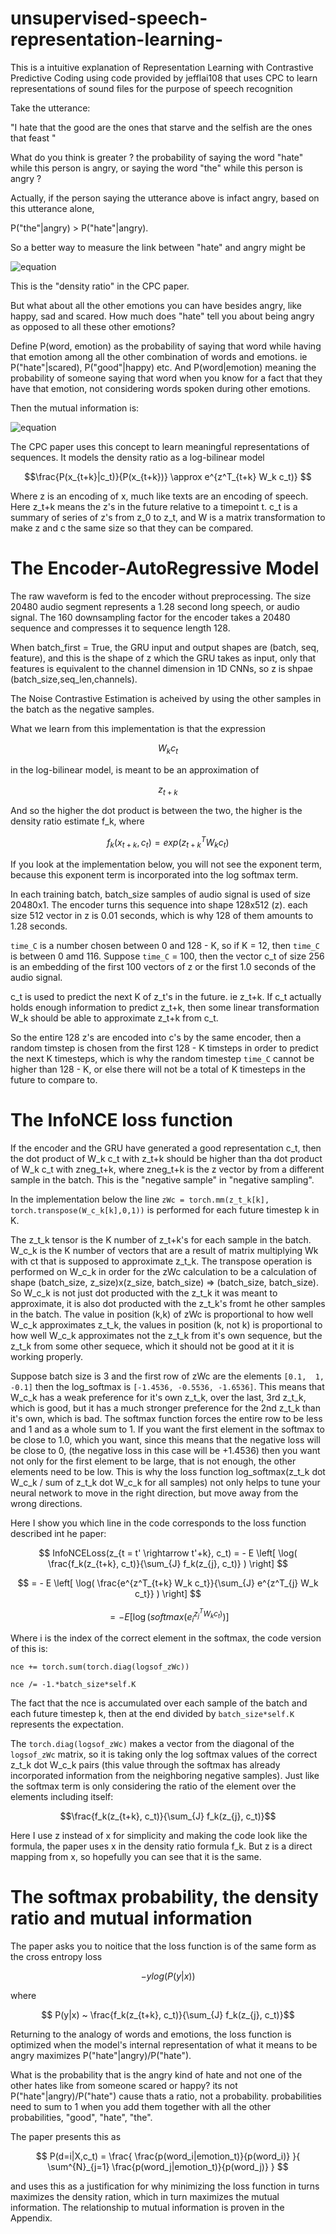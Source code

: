 # unsupervised-speech-representation-learning-
This is a intuitive explanation of Representation Learning with Contrastive Predictive Coding  using code provided by jefflai108 that uses CPC to learn representations of sound files for the purpose of speech recognition

Take the utterance:

"I hate that the good are the ones that starve and the selfish are the ones that feast "

What do you think is greater ? the probability of saying the word "hate" while this person is angry, or saying the word "the" while this person is angry ?

Actually, if the person saying the utterance above is infact angry, based on this utterance alone, 

P("the"|angry) > P("hate"|angry).

So a better way to measure the link between "hate" and angry might be

![equation](https://latex.codecogs.com/gif.latex?\frac{P("hate"|angry)}{P("hate")})

This is the "density ratio" in the CPC paper. 

But what about all the other emotions you can have besides angry, like happy, sad and scared. How much does "hate" tell you about being angry as opposed to all these other emotions?

Define P(word, emotion) as the probability of saying that word while having that emotion among all the other combination of words and emotions. ie P("hate"|scared), P("good"|happy) etc. And P(word|emotion) meaning the probability of someone saying that word when you know for a fact that they have that emotion, not considering words spoken during other emotions.

Then the mutual information is:

![equation](https://latex.codecogs.com/gif.latex?MI(word,&space;emotion)&space;=&space;\sum_{words,emotions}P(word,emotion)log(\frac{P(word|emotion)}{P(word)}))

The CPC paper uses this concept to learn meaningful representations of sequences. It models the density ratio as a log-bilinear model

$$\frac{P(x_{t+k}|c_t)}{P(x_{t+k})} \approx e^{z^T_{t+k} W_k c_t)} $$

Where z is an encoding of x, much like texts are an encoding of speech. Here z_t+k means the z's in the future relative to a timepoint t. c_t is a summary of series of z's from z_0 to z_t, and W is a matrix transformation to make z and c the same size so that they can be compared. 

# The Encoder-AutoRegressive Model

The raw waveform is fed to the encoder without preprocessing. The size 20480 audio segment represents a 1.28 second long speech, or audio signal. The 160 downsampling factor for the encoder takes a 20480 sequence and compresses it to sequence length 128. 

When batch_first = True, the GRU input and output shapes are (batch, seq, feature), and this is the shape of z which the GRU takes as input, only that features is equivalent to the channel dimension in 1D CNNs, so z is shpae (batch_size,seq_len,channels). 

The Noise Contrastive Estimation is acheived by using the other samples in the batch as the negative samples. 

What we learn from this implementation is that the expression 

$$W_k c_t$$

in the log-bilinear model, is meant to be an approximation of 

$$z_{t+k}$$

And so the higher the dot product is between the two, the higher is the density ratio estimate f_k, where

$$f_k(x_{t+k}, c_t) = exp(z^T_{t+k} W_k c_t)$$

If you look at the implementation below, you will not see the exponent term, because this exponent term is incorporated into the log softmax term. 

In each training batch, batch_size samples of audio signal is used of size 20480x1. The encoder turns this sequence into shape 128x512 (z). each size 512 vector in z is 0.01 seconds, which is why 128 of them amounts to 1.28 seconds. 

`time_C` is a number chosen between 0 and 128 - K, so if K = 12, then `time_C` is between 0 amd 116. Suppose `time_C` = 100, then the vector c_t of size 256 is an embedding of the first 100 vectors of z or the first 1.0 seconds of the audio signal. 

c_t is used to predict the next K of z_t's in the future. ie z_t+k. If c_t actually holds enough information to predict z_t+k, then some linear transformation W_k should be able to approximate z_t+k from c_t. 

So the entire 128 z's are encoded into c's by the same encoder, then a random timstep is chosen from the first 128 - K timsteps in order to predict the next K timesteps, which is why the random timestep `time_C` cannot be higher than 128 - K, or else there will not be a total of K timesteps in the future to compare to. 

# The InfoNCE loss function

If the encoder and the GRU have generated a good representation c_t, then the dot product of W_k c_t with z_t+k should be higher than tha dot product of W_k c_t with zneg_t+k, where zneg_t+k is the z vector by from a different sample in the batch. This is the "negative sample" in "negative sampling". 

In the implementation below the line `zWc = torch.mm(z_t_k[k], torch.transpose(W_c_k[k],0,1))` is performed for each future timestep k in K. 

The z_t_k tensor is the K number of z_t+k's for each sample in the batch.
W_c_k is the K number of vectors that are a result of matrix multiplying Wk with ct that is supposed to approximate z_t_k. The transpose operation is performed on W_c_k in order for the zWc calculation to be a calculation of shape (batch_size, z_size)x(z_size, batch_size) => (batch_size, batch_size). So W_c_k is not just dot producted with the z_t_k it was meant to approximate, it is also dot producted with the z_t_k's fromt he other samples in the batch. The value in position (k,k) of zWc is proportional to how well W_c_k approximates z_t_k, the values in position (k, not k) is proportional to how well W_c_k approximates not the z_t_k from it's own sequence, but the z_t_k from some other sequece, which it should not be good at it it is working properly. 

Suppose batch size is 3 and the first row of zWc are the elements `[0.1,  1,  -0.1]` then the log_softmax is `[-1.4536, -0.5536, -1.6536]`. This means that W_c_k has a weak preference for it's own z_t_k, over the last, 3rd  z_t_k, which is good, but it has a much stronger preference for the 2nd z_t_k than it's own, which is bad. The softmax function forces the entire row to be less and 1 and as a whole sum to 1. If you want the first element in the softmax to be close to 1.0, which you want, since this means that the negative loss will be close to 0, (the negative loss in this case will be +1.4536) then you want not only for the first element to be large, that is not enough, the other elements need to be low. This is why the loss function log_softmax(z_t_k dot W_c_k / sum of z_t_k dot W_c_k for all samples) not only helps to tune your neural network to move in the right direction, but move away from the wrong directions.

Here I show you which line in the code corresponds to the loss function described int he paper:

$$ InfoNCELoss(z_{t = t' \rightarrow t'+k}, c_t) = - E \left[  \log( \frac{f_k(z_{t+k}, c_t)}{\sum_{J} f_k(z_{j}, c_t)} ) \right] $$

$$ = - E \left[  \log( \frac{e^{z^T_{t+k} W_k c_t}}{\sum_{J} e^{z^T_{j} W_k c_t}} ) \right]  $$

$$ = - E \left[  \log( softmax( e^{z^T_{j} W_k c_t)}_i ) \right]  $$

Where i is the index of the correct element in the softmax, the code version of this is:

`nce += torch.sum(torch.diag(logsof_zWc))`

`nce /= -1.*batch_size*self.K` 

The fact that the nce is accumulated over each sample of the batch and each future timestep k, then at the end divided by `batch_size*self.K` represents the expectation. 

The `torch.diag(logsof_zWc)` makes a vector from the diagonal of the `logsof_zWc` matrix, so it is taking only the log softmax values of the correct z_t_k dot W_c_k pairs (this value through the softmax has already incorporated information from the neighboring negative samples). Just like the softmax term is only considering the ratio of the element over the elements including itself:

$$\frac{f_k(z_{t+k}, c_t)}{\sum_{J} f_k(z_{j}, c_t)}$$ 

Here I use z instead of x for simplicity and making the code look like the formula, the paper uses x in the density ratio formula f_k. But z is a direct mapping from x, so hopefully you can see that it is the same. 

# The softmax probability, the density ratio and mutual information
The paper asks you to noitice that the loss function is of the same form as the cross entropy loss 

$$-ylog(P(y|x))$$

where

$$ P(y|x) ~ \frac{f_k(z_{t+k}, c_t)}{\sum_{J} f_k(z_{j}, c_t)}$$  

Returning to the analogy of words and emotions, the loss function is optimized when the model's internal representation of what it means to be angry maximizes P("hate"|angry)/P("hate").

What is the probability that is the angry kind of hate and not one of the other hates like from someone scared or happy? its not P("hate"|angry)/P("hate") cause thats a ratio, not a probability. probabilities need to sum to 1 when you add them together with all the other probabilities, "good", "hate", "the".

The paper presents this as 

$$ P(d=i|X,c_t) = \frac{ \frac{p(word_i|emotion_t)}{p(word_i)} }{ \sum^{N}_{j=1} \frac{p(word_j|emotion_t)}{p(word_j)} } $$

and uses this as a justification for why minimizing the loss function in turns maximizes the density ration, which in turn maximizes the mutual information. The relationship to mutual information is proven in the Appendix. 
